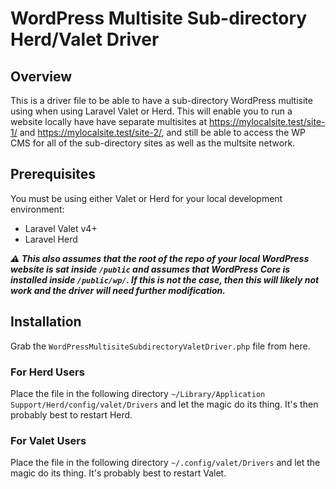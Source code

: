 # WordPress Multisite Sub-directory Herd/Valet Driver

## Overview
This is a driver file to be able to have a sub-directory WordPress multisite using when using Laravel Valet or Herd. This will enable you to run a website locally have have separate multisites at https://mylocalsite.test/site-1/ and https://mylocalsite.test/site-2/, and still be able to access the WP CMS for all of the sub-directory sites as well as the multsite network.

## Prerequisites
You must be using either Valet or Herd for your local development environment:

- Laravel Valet v4+
- Laravel Herd

**_⚠️ This also assumes that the root of the repo of your local WordPress website is sat inside `/public` and assumes that WordPress Core is installed inside `/public/wp/`. If this is not the case, then this will likely not work and the driver will need further modification._**

## Installation
Grab the `WordPressMultisiteSubdirectoryValetDriver.php` file from here.

### For Herd Users
Place the file in the following directory `~/Library/Application Support/Herd/config/valet/Drivers` and let the magic do its thing. It's then probably best to restart Herd.

### For Valet Users
Place the file in the following directory `~/.config/valet/Drivers` and let the magic do its thing. It's probably best to restart Valet.

